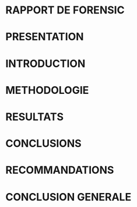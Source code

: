 RAPPORT DE FORENSIC 
=================
PRESENTATION 
==========
INTRODUCTION 
=========
METHODOLOGIE 
=========
RESULTATS
=========
CONCLUSIONS
=========
RECOMMANDATIONS
=========
CONCLUSION GENERALE 
=========
